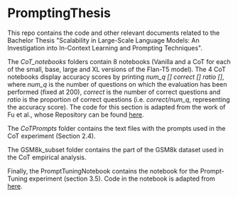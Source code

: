 # PromptingThesis
This repo contains the code and other relevant documents related to the Bachelor Thesis "Scalability in Large-Scale Language Models: An Investigation into In-Context Learning and Prompting Techniques".

The _CoT_notebooks_ folders contain 8 notebooks (Vanilla and a CoT for each of the small, base, large and XL versions of the Flan-T5 model).
The 4 CoT notebooks display accuracy scores by printing _num_q [] correct [] ratio []_, where _num_q_ is the number of questions on which the evaluation has been performed (fixed at 200), _correct_ is the number of correct questions and _ratio_ is the proportion of correct questions (i.e. _correct/num_q_, representing the accuracy score).
The code for this section is adapted from the work of Fu et al., whose Repository can be found [here](https://github.com/FranxYao/chain-of-thought-hub/tree/main).

The _CoTPrompts_ folder contains the text files with the prompts used in the CoT experiment (Section 2.4).

The GSM8k_subset folder  contains the part of the GSM8k dataset used in the CoT empirical analysis.

Finally, the PromptTuningNotebook contains the notebook for the Prompt-Tuning experiment (section 3.5). Code in the notebook is adapted from [here](https://huggingface.co/docs/peft/task_guides/clm-prompt-tuning).



